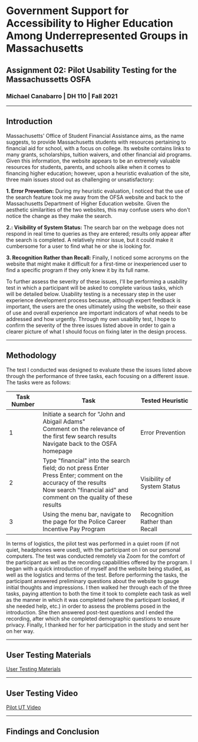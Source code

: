 # Government Support for Accessibility to Higher Education Among Underrepresented Groups in Massachusetts
## Assignment 02: Pilot Usability Testing for the Massachussetts OSFA
### Michael Canabarro | DH 110 | Fall 2021

---

## Introduction

Massachusetts' Office of Student Financial Assistance aims, as the name suggests, to provide Massachusetts students with resources pertaining to financial aid for school, with a focus on college. Its website contains links to many grants, scholarships, tuition waivers, and other financial aid programs. Given this information, the website appears to be an extremely valuable resources for students, parents, and schools alike when it comes to financing higher education; however, upon a heuristic evaluation of the site, three main issues stood out as challenging or unsatisfactory:

**1. Error Prevention:** During my heuristic evaluation, I noticed that the use of the search feature took me away from the OFSA website and back to the Massachusetts Department of Higher Education website. Given the aesthetic similarities of the two websites, this may confuse users who don't notice the change as they make the search.

**2.: Visibility of System Status:** The search bar on the webpage does not respond in real time to queries as they are entered; results only appear after the search is completed. A relatively minor issue, but it could make it cumbersome for a user to find what he or she is looking for.

**3. Recognition Rather than Recall:** Finally, I noticed some acronyms on the website that might make it difficult for a first-time or inexperienced user to find a specific program if they only knew it by its full name.

To further assess the severity of these issues, I'll be performing a usability test in which a participant will be asked to complete various tasks, which will be detailed below. Usability testing is a necessary step in the user experience development process because, although expert feedback is important, the users are the ones ultimately using the website, so their ease of use and overall experience are important indicators of what needs to be addressed and how urgently. Through my own usability test, I hope to confirm the severity of the three issues listed above in order to gain a clearer picture of what I should focus on fixing later in the design process.

---

## Methodology

The test I conducted was designed to evaluate these the issues listed above through the performance of three tasks, each focusing on a different issue. The tasks were as follows:

|Task Number|Task|Tested Heuristic|
|---|---|---|
|1|Initiate a search for "John and Abigail Adams"<br>Comment on the relevance of the first few search results<br>Navigate back to the OSFA homepage|Error Prevention|
|2|Type "financial" into the search field; do not press Enter<br>Press Enter; comment on the accuracy of the results<br>Now search "financial aid" and comment on the quality of these results|Visibility of System Status|
|3|Using the menu bar, navigate to the page for the Police Career Incentive Pay Program|Recognition Rather than Recall|

In terms of logistics, the pilot test was performed in a quiet room (if not quiet, headphones were used), with the participant on I on our personal computers. The test was conducted remotely via Zoom for the comfort of the participant as well as the recording capabilities offered by the program. I began with a quick introduction of myself and the website being studied, as well as the logistics and terms of the test. Before performing the tasks, the participant answered preliminary questions about the website to gauge initial thoughts and impressions. I then walked her through each of the three tasks, paying attention to both the time it took to complete each task as well as the manner in which it was completed (where the participant looked, if she needed help, etc.) in order to assess the problems posed in the introduction. She then answered post-test questions and I ended the recording, after which she completed demographic questions to ensure privacy. Finally, I thanked her for her participation in the study and sent her on her way. 

---

## User Testing Materials

[User Testing Materials](https://docs.google.com/forms/d/e/1FAIpQLScFeTBZxnV9dVeSD4wd7JMWjtbUD0PmKyqynDnDGyPlq5J4GA/viewform?usp=sf_link)

---

## User Testing Video

[Pilot UT Video](https://drive.google.com/file/d/15R6RJ9i_sYgFMV09IFq-oxg4UmqWm9RP/view?usp=sharing)

---

## Findings and Conclusion
